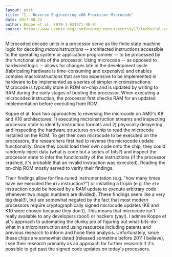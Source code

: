 ```yaml
---
layout: post
title: "1 - Reverse Engineering x86 Processor Microcode"
date: 2017-08-22
author: Koppe et al. (978-1-931971-40-9)
source: https://www.usenix.org/conference/usenixsecurity17/technical-sessions/presentation/koppe
---
```


Microcoded decode units in a processor serve as the finite state machine logic for decoding *macroinstructions* -- architected instructions accessible to the operating system or application programmer -- to be processed by the functional units of the processor.  Using microcode -- as opposed to hardwired logic -- allows for changes late in the development cycle (fabricating hardware is time-consuming and expensive) and enables complex macroinstructions that are too expensive to be implemented in hardware to be implemented as a series of simpler microinstructions.  Microcode is typically store in ROM on-chip and is updated by writing to RAM during the early stages of booting the processor.  When executing a microcoded instruction, the processor first checks RAM for an updated implementation before executing from ROM.

Koppe et al. took two approaches to reversing the microcode on AMD's K8 and K10 architectures: 1) executing microinstruction streams and inspecting processor state to identify instruction formats and 2) physically delayering and inspecting the hardware structures on-chip to read the microcode installed on the ROM.  To get their own microcode to be executed on the processors, the researchers first had to reverse the microcode update functionality.  Once they could load their own code onto the chip, they could randomly inject data (what is code but a series of bits?) and inspect the processor state to infer the functionality of the instructions (if the processor crashed, it's probable that an invalid instruction was executed).  Reading the on-chip ROM mostly served to verify their findings.

Their findings allow for fine-tuned instrumentation (e.g. "how many times have we executed the `div` instruction?") or installing a trojan (e.g. the `div` instruction could be hooked by a RAM update to execute arbitrary code whenever two magic numbers are divided).  These findings seem like a very big deal(!), but are somewhat negated by the fact that most modern processors require cryptographically signed microcode updates (K8 and K10 were chosen because they don't).  This means that microcode isn't really available to any developers (boo!) or hackers (yay!).  I admire Koppe et al.'s approach to automating the clunky job of figuring out what-bits-do-what in a microinstruction and using resources including patents and previous research to inform and hone their analysis.  Unfortunately, since these chips are somewhat dated (released sometime before 2011 I believe), I see their research primarily as an approach for further research if it's possible to get past the signed code updates on today's processors.
